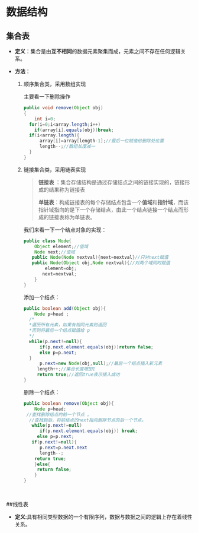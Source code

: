 

# 数据结构

## 集合表

- **定义**：集合是由**互不相同**的数据元素聚集而成，元素之间不存在任何逻辑关系。

- **方法**：

  1. 顺序集合类，采用数组实现

     主要看一下删除操作

     ```java
     public void remove(Object obj)
     {
         int i=0;
       for(i=0;i<array.length;i++)
         if(array[i].equals(obj))break;
       if(i<array.length){
           array[i]=array[length-1];//最后一位赋值给删除处位置
           length--;//数组长度减一
       }
     }
     ```

  2. 链接集合类，采用链表实现

     >**链接表** ：集合存储结构是通过存储结点之间的链接实现的，链接形成的结果称为链接表
     >
     >**单链表**：构成链接表的每个存储结点包含一个**值域**和**指针域**，而该指针域指向的是下一个存储结点，由此一个结点链接一个结点而形成的链接表称为单链表。

     我们来看一下一个结点对象的实现：

     ```java
     public class Node{
         Object element;//值域
         Node next;//值域
       	public Node(Node nextval){next=nextval}//只对next赋值
       	public Node(Object obj,Node nextval){//对两个域同时赋值
             element=obj;
           	next=nextval;
         }
     }
     ```

     添加一个结点：

     ```java
     public boolean add(Object obj){
         Node p=head ;
       /*
       *遍历所有元素，如果有相同元素则返回
       *否则将最后一个结点赋值给 p
       */
       while(p.next!=null){
           if(p.next.element.equals(obj))return false;
           else p=p.next;
       }
           p.next=new Node(obj,null);//最后一个结点插入新元素
       	  length++;//集合长度增加1
       	  return true;//返回true表示插入成功
     }
     ```

     删除一个结点：

     ``` java
     public boolean remove(Object obj){
         Node p=head;
      //查找删除结点的前一个节点 。
       //查找到后，将前结点的next指向删除节点的后一个节点。
       	while(p.next!=null)
           if(p.next.element.equals(obj)) break;
       	  else p=p.next;
       	if(p.next!=null){
           p.next=p.next.next
           length--;
      	 return true;	
         }else{
          return false;
         }
     }
     ```

     ​

##线性表

- **定义**:具有相同类型数据的一个有限序列，数据与数据之间的逻辑上存在着线性关系。

  ​